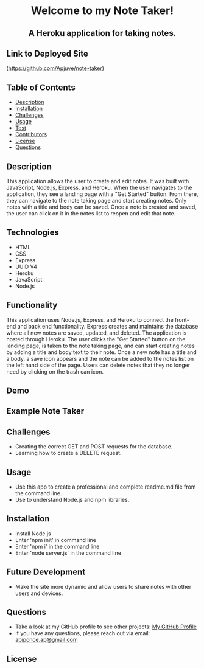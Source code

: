 # <p align="center">Welcome to my Note Taker!</p> 
## <p align="center">A Heroku application for taking notes.</p>

## Link to Deployed Site
(https://github.com/Apjuve/note-taker)

## Table of Contents
  * [Description](#description)
  * [Installation](#installation)
  * [Challenges](#challenges)
  * [Usage](#usage)
  * [Test](#test)
  * [Contributors](#contributors)
  * [License](#license)
  * [Questions](#questions)

## Description

This application allows the user to create and edit notes. It was built with JavaScript, Node.js, Express, and Heroku. When the user navigates to the application, they see a landing page with a "Get Started" button. From there, they can navigate to the note taking page and start creating notes. Only notes with a title and body can be saved. Once a note is created and saved, the user can click on it in the notes list to reopen and edit that note.
 
## Technologies
* HTML
* CSS
* Express
* UUID V4
* Heroku
* JavaScript
* Node.js


## Functionality

This application uses Node.js, Express, and Heroku to connect the front-end and back end functionality. Express creates and maintains the database where all new notes are saved, updated, and deleted. The application is hosted through Heroku. The user clicks the "Get Started" button on the landing page, is taken to the note taking page, and can start creating notes by adding a title and body text to their note. Once a new note has a title and a body, a save icon appears and the note can be added to the notes list on the left hand side of the page. Users can delete notes that they no longer need by clicking on the trash can icon.

## Demo


## Example Note Taker
#### 

## Challenges

* Creating the correct GET and POST requests for the database.
* Learning how to create a DELETE request.

## Usage
* Use this app to create a professional and complete readme.md file from the command line.
* Use to understand Node.js and npm libraries.

## Installation
* Install Node.js
* Enter 'npm init' in command line
* Enter 'npm i' in the command line
* Enter 'node server.js' in the command line

## Future Development
* Make the site more dynamic and allow users to share notes with other users and devices.


## Questions
* Take a look at my GitHub profile to see other projects: 
[My GitHub Profile](https://github.com/Apjuve)
* If you have any questions, please reach out via email: abiponce.ap@gmail.com

## License
